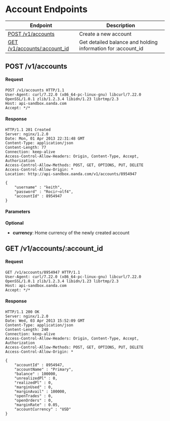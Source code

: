 # Account Endpoints

| Endpoint | Description |
| ---- | ---- |
| [POST /v1/accounts](https://github.com/oanda/apidocs/blob/master/sections/accounts.md#post-v1accounts) | Create a new account |
| [GET /v1/accounts/:account_id](https://github.com/oanda/apidocs/blob/master/sections/accounts.md#get-v1accountsaccount_id) | Get detailed balance and holding information for :account_id |

## POST /v1/accounts

#### Request
    POST /v1/accounts HTTP/1.1
    User-Agent: curl/7.22.0 (x86_64-pc-linux-gnu) libcurl/7.22.0 OpenSSL/1.0.1 zlib/1.2.3.4 libidn/1.23 librtmp/2.3
    Host: api-sandbox.oanda.com
    Accept: */*

#### Response
    HTTP/1.1 201 Created
    Server: nginx/1.2.0
    Date: Mon, 01 Apr 2013 22:31:48 GMT
    Content-Type: application/json
    Content-Length: 77
    Connection: keep-alive
    Access-Control-Allow-Headers: Origin, Content-Type, Accept, Authorization
    Access-Control-Allow-Methods: POST, GET, OPTIONS, PUT, DELETE
    Access-Control-Allow-Origin: *
    Location: http://api-sandbox.oanda.com/v1/accounts/8954947
    
    {
        "username" : "keith",
        "password" : "Rocir~olf4",
        "accountId" : 8954947
    }

#### Parameters
**Optional**

* **currency**: Home currency of the newly created account

## GET /v1/accounts/:account_id
#### Request
    GET /v1/accounts/8954947 HTTP/1.1
    User-Agent: curl/7.22.0 (x86_64-pc-linux-gnu) libcurl/7.22.0 OpenSSL/1.0.1 zlib/1.2.3.4 libidn/1.23 librtmp/2.3
    Host: api-sandbox.oanda.com
    Accept: */*

#### Response
    HTTP/1.1 200 OK
    Server: nginx/1.2.0
    Date: Wed, 03 Apr 2013 15:52:09 GMT
    Content-Type: application/json
    Content-Length: 240
    Connection: keep-alive
    Access-Control-Allow-Headers: Origin, Content-Type, Accept, Authorization
    Access-Control-Allow-Methods: POST, GET, OPTIONS, PUT, DELETE
    Access-Control-Allow-Origin: *
    
    {
        "accountId" : 8954947,
        "accountName" : "Primary",
        "balance" : 100000,
        "unrealizedPl" : 0,
        "realizedPl" : 0,
        "marginUsed" : 0,
        "marginAvail" : 100000,
        "openTrades" : 0,
        "openOrders" : 0,
        "marginRate" : 0.05,
        "accountCurrency" : "USD"
    }
